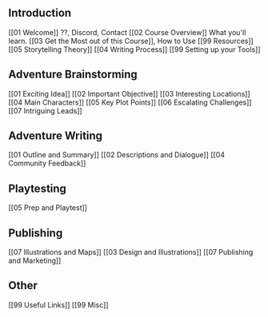 ## Introduction
[[01 Welcome]] ??, Discord, Contact
[[02 Course Overview]] What you'll learn.
[[03 Get the Most out of this Course]], How to Use
[[99 Resources]]
[[05 Storytelling Theory]]
[[04 Writing Process]]
[[99 Setting up your Tools]]
## Adventure Brainstorming
[[01 Exciting Idea]]
[[02 Important Objective]]
[[03 Interesting Locations]]
[[04 Main Characters]]
[[05 Key Plot Points]]
[[06 Escalating Challenges]]
[[07 Intriguing Leads]]
## Adventure Writing
[[01 Outline and Summary]]
[[02 Descriptions and Dialogue]]
[[04 Community Feedback]]
## Playtesting
[[05 Prep and Playtest]]
## Publishing
[[07 Illustrations and Maps]]
[[03 Design and Illustrations]]
[[07 Publishing and Marketing]]
## Other
[[99 Useful Links]]
[[99 Misc]]